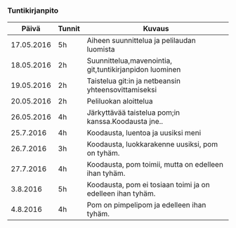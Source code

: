 ### Tuntikirjanpito
Päivä | Tunnit | Kuvaus
--------------- | ----- | ------
17.05.2016 | 5h | Aiheen suunnittelua ja pelilaudan luomista
18.05.2016 | 2h | Suunnittelua,mavenointia, git,tuntikirjanpidon luominen
19.05.2016 |2h| Taistelua git:in ja netbeansin yhteensovittamiseksi
20.05.2016  |2h| Peliluokan aloittelua
26.05.2016|4h| Järkyttävää taistelua pom;in kanssa.Koodausta jne..
25.7.2016|4h| Koodausta, luentoa ja uusiksi meni
26.7.2016|3h| Koodausta, luokkarakenne uusiksi, pom on tyhäm.
27.7.2016|4h| Koodausta, pom toimii, mutta on edelleen ihan tyhäm.
3.8.2016|5h| Koodausta, pom ei tosiaan toimi ja on edelleen ihan tyhäm.
4.8.2016|4h| Pom on pimpelipom ja edelleen ihan tyhäm.


